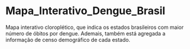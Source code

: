 # Mapa_Interativo_Dengue_Brasil
Mapa interativo cloroplético, que indica os estados brasileiros com maior número de óbitos por dengue. Ademais, também está agregada a informação de censo demográfico de cada estado.
